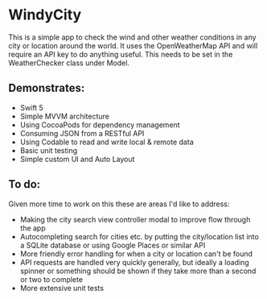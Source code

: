 # WindyCity

This is a simple app to check the wind and other weather conditions in any city or location around the world. It uses the OpenWeatherMap API and will require an API key to do anything useful. This needs to be set in the WeatherChecker class under Model.

## Demonstrates:

- Swift 5
- Simple MVVM architecture
- Using CocoaPods for dependency management
- Consuming JSON from a RESTful API
- Using Codable to read and write local & remote data
- Basic unit testing
- Simple custom UI and Auto Layout

## To do:

Given more time to work on this these are areas I'd like to address:
- Making the city search view controller modal to improve flow through the app
- Autocompleting search for cities etc. by putting the city/location list into a SQLite database or using Google Places or similar API
- More friendly error handling for when a city or location can't be found
- API requests are handled very quickly generally, but ideally a loading spinner or something should be shown if they take more than a second or two to complete
- More extensive unit tests
